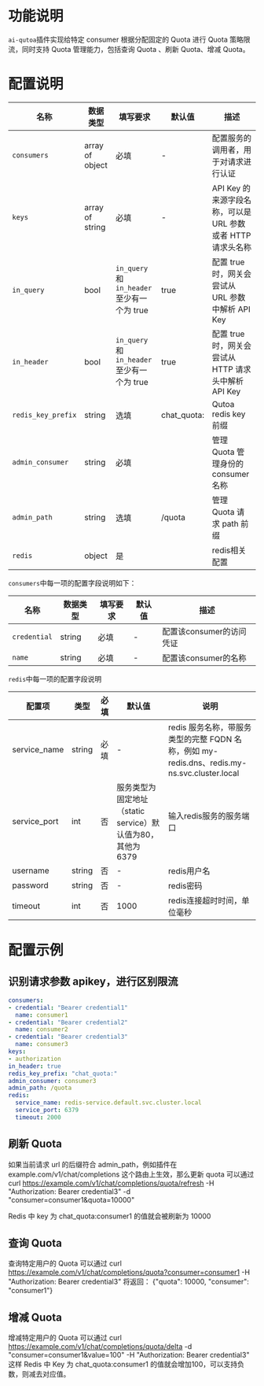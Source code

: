 # 功能说明

`ai-qutoa`插件实现给特定 consumer 根据分配固定的 Quota 进行 Quota 策略限流，同时支持 Quota 管理能力，包括查询 Quota 、刷新 Quota、增减 Quota。



# 配置说明

| 名称                 | 数据类型            | 填写要求                                 | 默认值 | 描述                                      |
|--------------------|-----------------|--------------------------------------| ---- |-----------------------------------------|
| `consumers`        | array of object | 必填                                   | -    | 配置服务的调用者，用于对请求进行认证                      |
| `keys`             | array of string | 必填                                   | -    | API Key 的来源字段名称，可以是 URL 参数或者 HTTP 请求头名称 |
| `in_query`         | bool            | `in_query` 和 `in_header` 至少有一个为 true | true | 配置 true 时，网关会尝试从 URL 参数中解析 API Key      |
| `in_header`        | bool            | `in_query` 和 `in_header` 至少有一个为 true | true | 配置 true 时，网关会尝试从 HTTP 请求头中解析 API Key    |
| `redis_key_prefix` | string          |  选填                                     |   chat_quota:   | Qutoa redis key 前缀                      |
| `admin_consumer`   | string          | 必填                                   |      | 管理 Quota 管理身份的 consumer 名称              |
| `admin_path`       | string          | 选填                                   |   /quota   | 管理 Quota 请求 path 前缀                     |
| `redis`            | object          | 是                                    |      | redis相关配置                               |


`consumers`中每一项的配置字段说明如下：

| 名称         | 数据类型 | 填写要求 | 默认值 | 描述                     |
| ------------ | -------- | -------- | ------ | ------------------------ |
| `credential` | string   | 必填     | -      | 配置该consumer的访问凭证 |
| `name`       | string   | 必填     | -      | 配置该consumer的名称     |



`redis`中每一项的配置字段说明

| 配置项       | 类型   | 必填 | 默认值                                                     | 说明                        |
| ------------ | ------ | ---- | ---------------------------------------------------------- | --------------------------- |
| service_name | string | 必填 | -                                                          | redis 服务名称，带服务类型的完整 FQDN 名称，例如 my-redis.dns、redis.my-ns.svc.cluster.local     |
| service_port | int    | 否   | 服务类型为固定地址（static service）默认值为80，其他为6379 | 输入redis服务的服务端口     |
| username     | string | 否   | -                                                          | redis用户名                 |
| password     | string | 否   | -                                                          | redis密码                   |
| timeout      | int    | 否   | 1000                                                       | redis连接超时时间，单位毫秒 |



# 配置示例

## 识别请求参数 apikey，进行区别限流
```yaml
consumers:
- credential: "Bearer credential1"
  name: consumer1
- credential: "Bearer credential2"
  name: consumer2
- credential: "Bearer credential3"
  name: consumer3
keys:
- authorization
in_header: true
redis_key_prefix: "chat_quota:"
admin_consumer: consumer3
admin_path: /quota
redis:
  service_name: redis-service.default.svc.cluster.local
  service_port: 6379
  timeout: 2000
```

##  刷新 Quota

如果当前请求 url 的后缀符合 admin_path，例如插件在 example.com/v1/chat/completions 这个路由上生效，那么更新 quota 可以通过
curl https://example.com/v1/chat/completions/quota/refresh -H "Authorization: Bearer credential3" -d "consumer=consumer1&quota=10000" 

Redis 中 key 为 chat_quota:consumer1 的值就会被刷新为 10000

## 查询 Quota

查询特定用户的 Quota 可以通过 curl https://example.com/v1/chat/completions/quota?consumer=consumer1 -H "Authorization: Bearer credential3"
将返回： {"quota": 10000, "consumer": "consumer1"}

## 增减 Quota 

增减特定用户的 Quota 可以通过 curl https://example.com/v1/chat/completions/quota/delta -d "consumer=consumer1&value=100" -H "Authorization: Bearer credential3"
这样 Redis 中 Key 为 chat_quota:consumer1 的值就会增加100，可以支持负数，则减去对应值。

